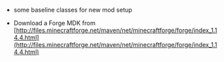 
- some baseline classes for new mod setup

- Download a Forge MDK from [http://files.minecraftforge.net/maven/net/minecraftforge/forge/index_1.14.4.html](http://files.minecraftforge.net/maven/net/minecraftforge/forge/index_1.14.4.html)
 